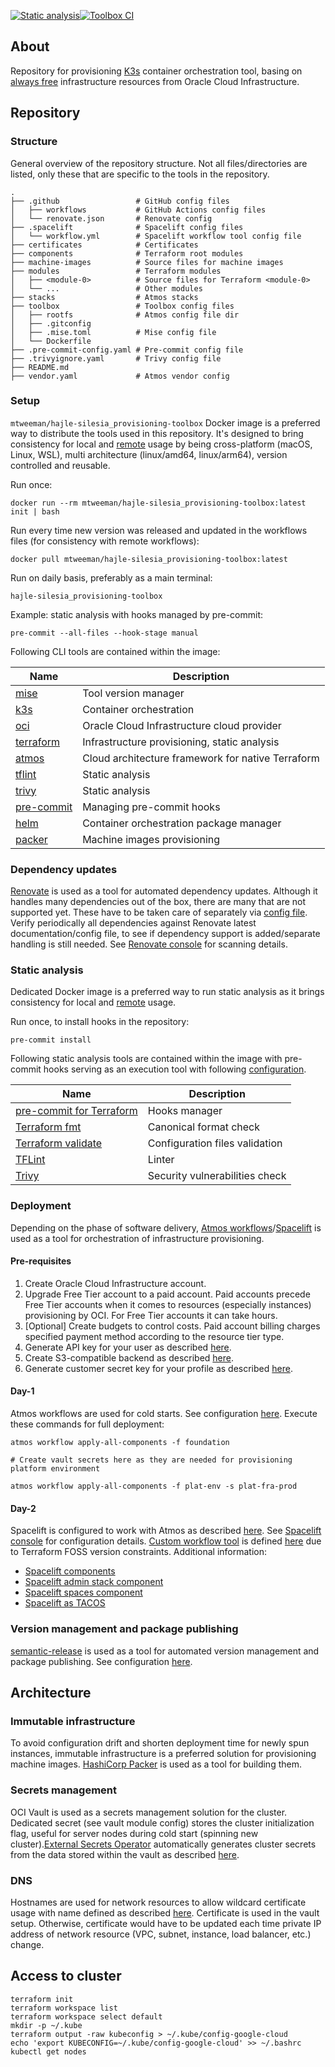 [![Static analysis](https://github.com/hajle-silesia/provisioning/actions/workflows/static-analysis.yaml/badge.svg)](https://github.com/hajle-silesia/provisioning/actions/workflows/static-analysis.yaml)[![Toolbox CI](https://github.com/hajle-silesia/provisioning/actions/workflows/toolbox-ci.yaml/badge.svg)](https://github.com/hajle-silesia/provisioning/actions/workflows/toolbox-ci.yaml)

## About

Repository for provisioning [K3s](https://docs.k3s.io/) container orchestration tool, basing on [always free](https://docs.oracle.com/en-us/iaas/Content/FreeTier/freetier_topic-Always_Free_Resources.htm) infrastructure resources from Oracle Cloud Infrastructure.

## Repository

### Structure

General overview of the repository structure. Not all files/directories are listed, only these that are specific to the tools in the repository.
```shell
.
├── .github                 # GitHub config files
│   ├── workflows           # GitHub Actions config files
│   └── renovate.json       # Renovate config
├── .spacelift              # Spacelift config files
│   └── workflow.yml        # Spacelift workflow tool config file
├── certificates            # Certificates
├── components              # Terraform root modules
├── machine-images          # Source files for machine images
├── modules                 # Terraform modules
│   ├── <module-0>          # Source files for Terraform <module-0>
│   └── ...                 # Other modules
├── stacks                  # Atmos stacks
├── toolbox                 # Toolbox config files
│   ├── rootfs              # Atmos config file dir
│   ├── .gitconfig
│   ├── .mise.toml          # Mise config file
│   └── Dockerfile
├── .pre-commit-config.yaml # Pre-commit config file
├── .trivyignore.yaml       # Trivy config file
├── README.md
├── vendor.yaml             # Atmos vendor config
```

### Setup

`mtweeman/hajle-silesia_provisioning-toolbox` Docker image is a preferred way to distribute the tools used in this repository. It's designed to bring consistency for local and [remote](.github/workflows) usage by being cross-platform (macOS, Linux, WSL), multi architecture (linux/amd64, linux/arm64), version controlled and reusable.

Run once:
```shell
docker run --rm mtweeman/hajle-silesia_provisioning-toolbox:latest init | bash
```

Run every time new version was released and updated in the workflows files (for consistency with remote workflows):

```shell
docker pull mtweeman/hajle-silesia_provisioning-toolbox:latest
```

Run on daily basis, preferably as a main terminal:

```shell
hajle-silesia_provisioning-toolbox
```

Example: static analysis with hooks managed by pre-commit:

```shell
pre-commit --all-files --hook-stage manual
```

Following CLI tools are contained within the image:

| Name                                                                                                  | Description                                       |
|-------------------------------------------------------------------------------------------------------|---------------------------------------------------|
| [mise](https://mise.jdx.dev/getting-started.html)                                                     | Tool version manager                              |
| [k3s](https://docs.k3s.io/quick-start)                                                                | Container orchestration                           |
| [oci](https://docs.oracle.com/en-us/iaas/Content/API/SDKDocs/cliinstall.htm#Quickstart)               | Oracle Cloud Infrastructure cloud provider        |
| [terraform](https://developer.hashicorp.com/terraform/tutorials/aws-get-started/install-cli)          | Infrastructure provisioning, static analysis      |
| [atmos](https://atmos.tools/install/)                                                                 | Cloud architecture framework for native Terraform |
| [tflint](https://github.com/terraform-linters/tflint#installation)                                    | Static analysis                                   |
| [trivy](https://aquasecurity.github.io/trivy/latest/getting-started/installation/)                    | Static analysis                                   |
| [pre-commit](https://pre-commit.com/)                                                                 | Managing pre-commit hooks                         |
| [helm](https://helm.sh/docs/intro/install/)                                                           | Container orchestration package manager           |
| [packer](https://developer.hashicorp.com/packer/tutorials/docker-get-started/get-started-install-cli) | Machine images provisioning                       |

### Dependency updates

[Renovate](https://docs.renovatebot.com/) is used as a tool for automated dependency updates. Although it handles many dependencies out of the box, there are many that are not supported yet. These have to be taken care of separately via [config file](.github/renovate.json). Verify periodically all dependencies against Renovate latest documentation/config file, to see if dependency support is added/separate handling is still needed. See [Renovate console](https://developer.mend.io/github/hajle-silesia/provisioning) for scanning details.

### Static analysis

Dedicated Docker image is a preferred way to run static analysis as it brings consistency for local and [remote](.github/workflows/static-analysis.yaml) usage.

Run once, to install hooks in the repository:

```shell
pre-commit install
```

Following static analysis tools are contained within the image with pre-commit hooks serving as an execution tool with following [configuration](.pre-commit-config.yaml).

| Name                                                                                  | Description                    |
|---------------------------------------------------------------------------------------|--------------------------------|
| [pre-commit for Terraform](https://github.com/antonbabenko/pre-commit-terraform)      | Hooks manager                  |
| [Terraform fmt](https://developer.hashicorp.com/terraform/cli/commands/fmt)           | Canonical format check         |
| [Terraform validate](https://developer.hashicorp.com/terraform/cli/commands/validate) | Configuration files validation |
| [TFLint](https://github.com/terraform-linters/tflint)                                 | Linter                         |
| [Trivy](https://github.com/aquasecurity/trivy)                                        | Security vulnerabilities check |

### Deployment

Depending on the phase of software delivery, [Atmos workflows](https://atmos.tools/core-concepts/workflows)/[Spacelift](https://spacelift.io/) is used as a tool for orchestration of infrastructure provisioning. 

#### Pre-requisites

1. Create Oracle Cloud Infrastructure account.
1. Upgrade Free Tier account to a paid account. Paid accounts precede Free Tier accounts when it comes to resources (especially instances) provisioning by OCI. For Free Tier accounts it can take hours.
1. [Optional] Create budgets to control costs. Paid account billing charges specified payment method according to the resource tier type.
1. Generate API key for your user as described [here](https://docs.oracle.com/en-us/iaas/Content/terraform/configuring.htm#APIKeyAuth).
1. Create S3-compatible backend as described [here](https://docs.oracle.com/en-us/iaas/Content/terraform/object-storage-state.htm#s3).
1. Generate customer secret key for your profile as described [here](https://docs.oracle.com/en-us/iaas/Content/terraform/object-storage-state.htm#auth).

#### Day-1

Atmos workflows are used for cold starts. See configuration [here](stacks/workflows). Execute these commands for full deployment:

```shell
atmos workflow apply-all-components -f foundation

# Create vault secrets here as they are needed for provisioning platform environment

atmos workflow apply-all-components -f plat-env -s plat-fra-prod
```

#### Day-2

 Spacelift is configured to work with Atmos as described [here](https://docs.cloudposse.com/layers/spacelift/). See [Spacelift console](https://hajle-silesia.app.spacelift.io/) for configuration details. [Custom workflow tool](https://docs.spacelift.io/vendors/terraform/workflow-tool) is defined [here](.spacelift/workflow.yml) due to Terraform FOSS version constraints.
Additional information:
- [Spacelift components](https://docs.cloudposse.com/components/library/aws/spacelift/)
- [Spacelift admin stack component](https://github.com/cloudposse-terraform-components/aws-spacelift-admin-stack)
- [Spacelift spaces component](https://github.com/cloudposse-terraform-components/aws-spacelift-spaces)
- [Spacelift as TACOS](https://docs.cloudposse.com/layers/spacelift/)

### Version management and package publishing

[semantic-release](https://semantic-release.gitbook.io/semantic-release/) is used as a tool for automated version management and package publishing. See configuration [here](.github/workflows/release.yaml).

## Architecture

### Immutable infrastructure

To avoid configuration drift and shorten deployment time for newly spun instances, immutable infrastructure is a preferred solution for provisioning machine images. [HashiCorp Packer](https://www.packer.io/) is used as a tool for building them.

### Secrets management

OCI Vault is used as a secrets management solution for the cluster. Dedicated secret (see vault module config) stores the cluster initialization flag, useful for server nodes during cold start (spinning new cluster).[External Secrets Operator](https://external-secrets.io/latest/) automatically generates cluster secrets from the data stored within the vault as described [here](https://external-secrets.io/latest/provider/oracle-vault/).

### DNS

Hostnames are used for network resources to allow wildcard certificate usage with name defined as described [here](https://docs.oracle.com/en-us/iaas/Content/Network/Concepts/dns.htm#About). Certificate is used in the vault setup. Otherwise, certificate would have to be updated each time private IP address of network resource (VPC, subnet, instance, load balancer, etc.) change.

## Access to cluster

```
terraform init
terraform workspace list
terraform workspace select default
mkdir -p ~/.kube
terraform output -raw kubeconfig > ~/.kube/config-google-cloud
echo 'export KUBECONFIG=~/.kube/config-google-cloud' >> ~/.bashrc
kubectl get nodes
```
